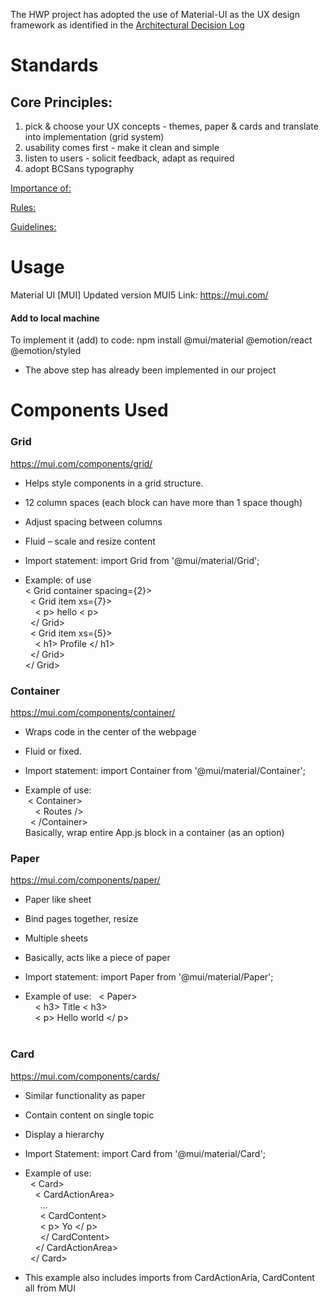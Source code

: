 The HWP project has adopted the use of Material-UI as the UX design framework as identified in the [Architectural Decision Log](https://github.com/bcgov/CITZ-HybridWorkplace/wiki/Architectural-Decision-Log#materialui)

# Standards

## Core Principles:

1) pick & choose your UX concepts - themes, paper & cards and translate into implementation (grid system)
2) usability comes first - make it clean and simple
3) listen to users - solicit feedback, adapt as required
4) adopt BCSans typography


[Importance of:](https://info.keylimeinteractive.com/10-things-you-need-to-know-about-material-design)

[Rules:](https://www.uxpin.com/studio/blog/material-design-rules/)

[Guidelines:](https://material.io/design/guidelines-overview)


# Usage
Material UI [MUI]
Updated version MUI5 
Link: https://mui.com/
#### Add to local machine 
To implement it (add) to code:  npm install @mui/material @emotion/react @emotion/styled
-	The above step has already been implemented in our project
# Components Used
### Grid
https://mui.com/components/grid/ 
-	Helps style components in a grid structure. 
-	12 column spaces (each block can have more than 1 space though)
-	Adjust spacing between columns
-	Fluid – scale and resize content

-	Import statement: import Grid from '@mui/material/Grid';
-	Example: of use  
            < Grid container spacing={2}>  
           &nbsp;     < Grid item xs={7}>  
	&nbsp;	&nbsp; < p> hello < p>  
        &nbsp;        </ Grid>  
        &nbsp;        < Grid item xs={5}>  
        &nbsp;   &nbsp;             < h1> Profile </ h1>  
        &nbsp;        </ Grid>   
</ Grid>    
 ### Container
 https://mui.com/components/container/
-	Wraps code in the center of the webpage 
-	Fluid or fixed.   
  
-	Import statement: import Container from '@mui/material/Container';
-	Example of use:    
&nbsp;< Container>  
&nbsp;  &nbsp;  < Routes />  
&nbsp;    	< /Container>  
Basically, wrap entire App.js block in a container (as an option)


### Paper
 https://mui.com/components/paper/
-	Paper like sheet
-	Bind pages together, resize 
-	Multiple sheets
-	Basically, acts like a piece of paper

-	Import statement: import Paper from '@mui/material/Paper';
-	Example of use: 
&nbsp; < Paper>  
&nbsp; &nbsp;    < h3> Title < h3>  
&nbsp; &nbsp;	 < p> Hello world </ p>   
&nbsp; </Paper>  
### Card 
 https://mui.com/components/cards/ 
-	Similar functionality as paper
-	Contain content on single topic 
-	Display a hierarchy   
  
-	Import Statement: import Card from '@mui/material/Card';
-	Example of use:   
&nbsp; < Card>  
&nbsp; &nbsp; < CardActionArea>  
&nbsp; &nbsp; &nbsp; …  
&nbsp; &nbsp; &nbsp; < CardContent>  
&nbsp; &nbsp; &nbsp; < p> Yo </ p>  
&nbsp; &nbsp; &nbsp; </ CardContent>  
&nbsp; &nbsp;  </ CardActionArea>  
&nbsp; </ Card>   
-	This example also includes imports from CardActionAria, CardContent all from MUI
